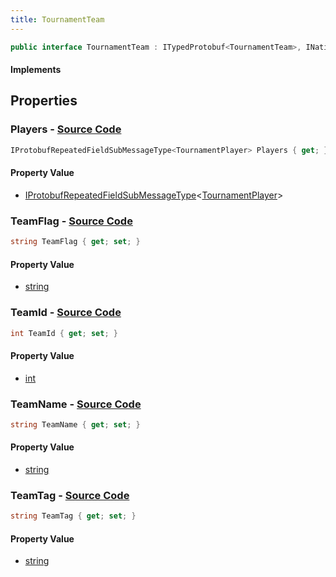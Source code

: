 ```yaml
---
title: TournamentTeam
---
```


```csharp
public interface TournamentTeam : ITypedProtobuf<TournamentTeam>, INativeHandle
```

#### Implements

## Properties

### **Players** - [Source Code](https://github.com/swiftly-solution/swiftlys2/blob/main/managed/src/SwiftlyS2.Generated/Protobufs/Interfaces/TournamentTeam.cs#L25)

```csharp
IProtobufRepeatedFieldSubMessageType<TournamentPlayer> Players { get; }
```

#### Property Value

- [IProtobufRepeatedFieldSubMessageType](/docs/api/shared/netmessages/iprotobufrepeatedfieldsubmessagetype-1)<[TournamentPlayer](/docs/api/shared/protobufdefinitions/tournamentplayer)>

### **TeamFlag** - [Source Code](https://github.com/swiftly-solution/swiftlys2/blob/main/managed/src/SwiftlyS2.Generated/Protobufs/Interfaces/TournamentTeam.cs#L19)

```csharp
string TeamFlag { get; set; }
```

#### Property Value

- [string](https://learn.microsoft.com/dotnet/api/system.string)

### **TeamId** - [Source Code](https://github.com/swiftly-solution/swiftlys2/blob/main/managed/src/SwiftlyS2.Generated/Protobufs/Interfaces/TournamentTeam.cs#L13)

```csharp
int TeamId { get; set; }
```

#### Property Value

- [int](https://learn.microsoft.com/dotnet/api/system.int32)

### **TeamName** - [Source Code](https://github.com/swiftly-solution/swiftlys2/blob/main/managed/src/SwiftlyS2.Generated/Protobufs/Interfaces/TournamentTeam.cs#L22)

```csharp
string TeamName { get; set; }
```

#### Property Value

- [string](https://learn.microsoft.com/dotnet/api/system.string)

### **TeamTag** - [Source Code](https://github.com/swiftly-solution/swiftlys2/blob/main/managed/src/SwiftlyS2.Generated/Protobufs/Interfaces/TournamentTeam.cs#L16)

```csharp
string TeamTag { get; set; }
```

#### Property Value

- [string](https://learn.microsoft.com/dotnet/api/system.string)


